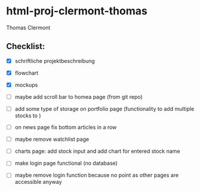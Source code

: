 # html-proj-clermont-thomas

Thomas Clermont


## Checklist:
- [x] schriftliche projektbeschreibung
- [x] flowchart
- [x] mockups
- [ ] maybe add scroll bar to homea page (from git repo)
- [ ] add some type of storage on portfolio page (functionality to add multiple stocks to )
- [ ] on news page fix bottom articles in a row
- [ ] maybe remove watchlist page
- [ ] charts page: add stock input and add chart for entered stock name
- [ ] make login page functional (no database)
- [ ] maybe remove login function because no point as other pages are accessible anyway


